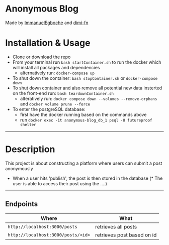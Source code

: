 # Anonymous Blog

Made by [ImmanuelEgboche](https://github.com/ImmanuelEgboche) and [dimi-fn](https://github.com/dimi-fn)

# Installation & Usage

* Clone or download the repo
* From your terminal run `bash startContainer.sh` to run the docker which will install all packages and dependencies
    * alternatively run: `docker-compose up`
* To shut down the container: `bash stopContainer.sh` or `docker-compose down`
* To shut down container and also remove all potential new data insterted on the front-end run: `bash teardownContainer.sh`
    * alteratively run: `docker compose down --volumes --remove-orphans` and `docker volume prune --force`
* To enter the postgreSQL database:
    * first have the docker running based on the commands above
    * run `docker exec -it anonymous-blog_db_1 psql -U futureproof shelter`

-------

# Description

This project is about constructing a platform where users can submit a post anonymously
* When a user hits 'publish', the post is then stored in the database
(* The user is able to access their post using the ....)


---------

## Endpoints

| **Where** | **What** |
|---------------|---------------|
| `http://localhost:3000/posts` | retrieves all posts|
| `http://localhost:3000/posts/<id>`| retrieves post based on id| 
